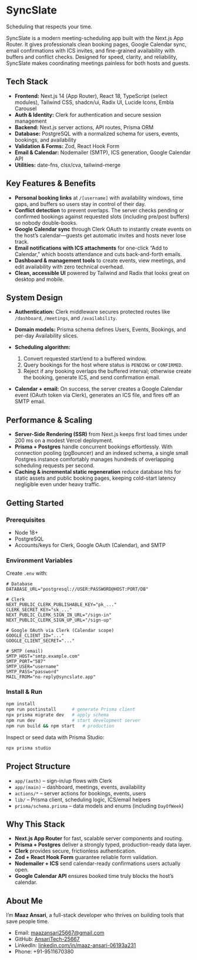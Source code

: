 # SyncSlate

Scheduling that respects your time.

SyncSlate is a modern meeting-scheduling app built with the Next.js App Router. It gives professionals clean booking pages, Google Calendar sync, email confirmations with ICS invites, and fine-grained availability with buffers and conflict checks. Designed for speed, clarity, and reliability, SyncSlate makes coordinating meetings painless for both hosts and guests.

## Tech Stack

* **Frontend:** Next.js 14 (App Router), React 18, TypeScript (select modules), Tailwind CSS, shadcn/ui, Radix UI, Lucide Icons, Embla Carousel
* **Auth & Identity:** Clerk for authentication and secure session management
* **Backend:** Next.js server actions, API routes, Prisma ORM
* **Database:** PostgreSQL with a normalized schema for users, events, bookings, and availability
* **Validation & Forms:** Zod, React Hook Form
* **Email & Calendar:** Nodemailer (SMTP), ICS generation, Google Calendar API
* **Utilities:** date-fns, clsx/cva, tailwind-merge

## Key Features & Benefits

* **Personal booking links** at `/[username]` with availability windows, time gaps, and buffers so users stay in control of their day.
* **Conflict detection** to prevent overlaps. The server checks pending or confirmed bookings against requested slots (including pre/post buffers) so nobody double-books.
* **Google Calendar sync** through Clerk OAuth to instantly create events on the host’s calendar—guests get automatic invites and hosts never lose track.
* **Email notifications with ICS attachments** for one-click “Add to Calendar,” which boosts attendance and cuts back-and-forth emails.
* **Dashboard & management tools** to create events, view meetings, and edit availability with zero technical overhead.
* **Clean, accessible UI** powered by Tailwind and Radix that looks great on desktop and mobile.

## System Design

* **Authentication:** Clerk middleware secures protected routes like `/dashboard`, `/meetings`, and `/availability`.
* **Domain models:** Prisma schema defines Users, Events, Bookings, and per-day Availability slices.
* **Scheduling algorithm:**

  1. Convert requested start/end to a buffered window.
  2. Query bookings for the host where status is `PENDING` or `CONFIRMED`.
  3. Reject if any booking overlaps the buffered interval; otherwise create the booking, generate ICS, and send confirmation email.
* **Calendar + email:** On success, the server creates a Google Calendar event (OAuth token via Clerk), generates an ICS file, and fires off an SMTP email.

## Performance & Scaling

* **Server-Side Rendering (SSR)** from Next.js keeps first load times under 200 ms on a modest Vercel deployment.
* **Prisma + Postgres** handle concurrent bookings effortlessly. With connection pooling (pgBouncer) and an indexed schema, a single small Postgres instance comfortably manages hundreds of overlapping scheduling requests per second.
* **Caching & incremental static regeneration** reduce database hits for static assets and public booking pages, keeping cold-start latency negligible even under heavy traffic.

## Getting Started

### Prerequisites

* Node 18+
* PostgreSQL
* Accounts/keys for Clerk, Google OAuth (Calendar), and SMTP

### Environment Variables

Create `.env` with:

```
# Database
DATABASE_URL="postgresql://USER:PASSWORD@HOST:PORT/DB"

# Clerk
NEXT_PUBLIC_CLERK_PUBLISHABLE_KEY="pk_..."
CLERK_SECRET_KEY="sk_..."
NEXT_PUBLIC_CLERK_SIGN_IN_URL="/sign-in"
NEXT_PUBLIC_CLERK_SIGN_UP_URL="/sign-up"

# Google OAuth via Clerk (Calendar scope)
GOOGLE_CLIENT_ID="..."
GOOGLE_CLIENT_SECRET="..."

# SMTP (email)
SMTP_HOST="smtp.example.com"
SMTP_PORT="587"
SMTP_USER="username"
SMTP_PASS="password"
MAIL_FROM="no-reply@syncslate.app"
```

### Install & Run

```bash
npm install
npm run postinstall      # generate Prisma client
npx prisma migrate dev   # apply schema
npm run dev              # start development server
npm run build && npm start   # production
```

Inspect or seed data with Prisma Studio:

```bash
npx prisma studio
```

## Project Structure

* `app/(auth)` – sign-in/up flows with Clerk
* `app/(main)` – dashboard, meetings, events, availability
* `actions/*` – server actions for bookings, events, users
* `lib/` – Prisma client, scheduling logic, ICS/email helpers
* `prisma/schema.prisma` – data models and enums (including `DayOfWeek`)

## Why This Stack

* **Next.js App Router** for fast, scalable server components and routing.
* **Prisma + Postgres** deliver a strongly typed, production-ready data layer.
* **Clerk** provides secure, frictionless authentication.
* **Zod + React Hook Form** guarantee reliable form validation.
* **Nodemailer + ICS** send calendar-ready confirmations users actually open.
* **Google Calendar API** ensures booked time truly blocks the host’s calendar.

## About Me

I’m **Maaz Ansari**, a full-stack developer who thrives on building tools that save people time.

* Email: [maazansari25667@gmail.com](mailto:maazansari25667@gmail.com)
* GitHub: [AnsariTech-25667](https://github.com/AnsariTech-25667)
* LinkedIn: [linkedin.com/in/maaz-ansari-06193a231](https://www.linkedin.com/in/maaz-ansari-06193a231)
* Phone: +91-9511670380

